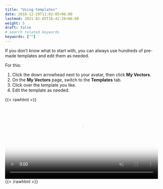 ```yaml
---
title: "Using templates"
date: 2018-12-29T11:02:05+06:00
lastmod: 2021-02-05T10:42:26+06:00
weight: 5
draft: false
# search related keywords
keywords: [""]
---
```


If you don’t know what to start with, you can always use hundreds of pre-made templates and edit them as needed. 

For this:

1. Click the down arrowhead next to your avatar, then click **My Vectors**.
2. On the **My Vectors** page, switch to the **Templates** tab.
3. Click over the template you like.
4. Edit the template as needed.


{{< rawhtml >}}
<video controls="controls" muted="" loop="" playsinline="" width="100%" poster="/images/templates-poster.png" height="auto"><source src="/images/vc-templates.mp4" type="video/mp4"></video>
{{< /rawhtml >}}